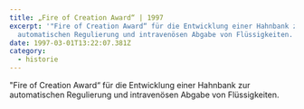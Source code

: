 ```yaml
---
title: „Fire of Creation Award“ | 1997
excerpt: '"Fire of Creation Award“ für die Entwicklung einer Hahnbank zur
  automatischen Regulierung und intravenösen Abgabe von Flüssigkeiten.'
date: 1997-03-01T13:22:07.381Z
category: 
  - historie
---
```

"Fire of Creation Award“ für die Entwicklung einer Hahnbank zur automatischen Regulierung und intravenösen Abgabe von Flüssigkeiten.
